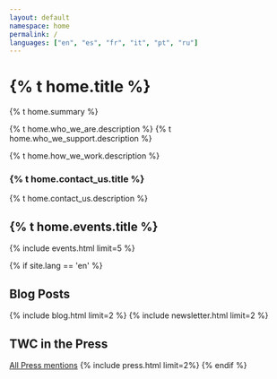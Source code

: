 ```yaml
---
layout: default
namespace: home
permalink: /
languages: ["en", "es", "fr", "it", "pt", "ru"]
---
```


<h1 class="leading-tight mb-12">{% t home.title %}</h1>

<div class="p-4 mb-8 secondaryBg">
  <p>{% t home.summary %}</p>
  <p>{% t home.who_we_are.description %} 
  {% t home.who_we_support.description %}</p>
  <p>{% t home.how_we_work.description %}</p>
</div>
<div class="p-4 mb-8 secondaryBg">
  <h3>{% t home.contact_us.title %}</h3>
  {% t home.contact_us.description %}
</div>

<h2 class class="mb-12">{% t home.events.title %}</h2>
{% include events.html limit=5 %}

{% if site.lang == 'en' %}
  <h2 class class="mb-12">Blog Posts</h2>
  {% include blog.html limit=2 %}
  {% include newsletter.html limit=2 %}
  <h2 class="text-2xl mb-12"> TWC in the Press</h2>
  <a href="/press">All Press mentions</a>
  {% include press.html limit=2%}
{% endif %}